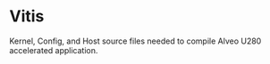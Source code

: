 # Vitis 
Kernel, Config, and Host source files needed to compile Alveo U280 accelerated application.